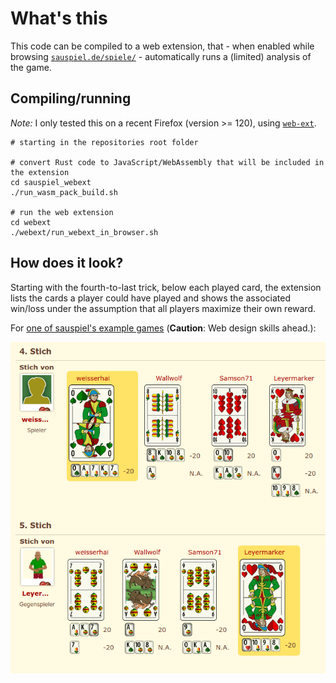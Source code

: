 # What's this

This code can be compiled to a web extension, that - when enabled while browsing [`sauspiel.de/spiele/`](https://www.sauspiel.de/spiele) - automatically runs a (limited) analysis of the game.

## Compiling/running

*Note:* I only tested this on a recent Firefox (version >= 120), using [`web-ext`](https://github.com/mozilla/web-ext).

```
# starting in the repositories root folder

# convert Rust code to JavaScript/WebAssembly that will be included in the extension
cd sauspiel_webext
./run_wasm_pack_build.sh

# run the web extension
cd webext
./webext/run_webext_in_browser.sh
```
## How does it look?

Starting with the fourth-to-last trick, below each played card, the extension lists the cards a player could have played and shows the associated win/loss under the assumption that all players maximize their own reward. 

For [one of sauspiel's example games](https://www.sauspiel.de/spiele/1381879056) (**Caution**: Web design skills ahead.):

![sauspiel webext screenshot](assets/screenshot.png)
